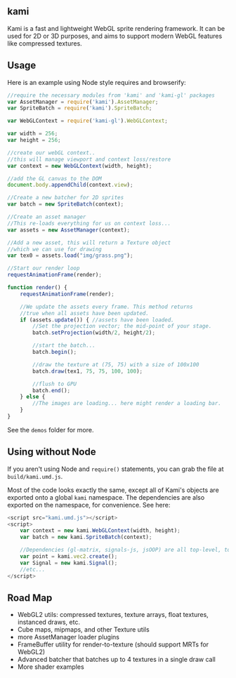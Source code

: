 ## kami

Kami is a fast and lightweight WebGL sprite rendering framework. It can be used for 2D or 3D purposes, and aims to support modern WebGL features like compressed textures.

## Usage

Here is an example using Node style requires and browserify:

```javascript
//require the necessary modules from 'kami' and 'kami-gl' packages
var AssetManager = require('kami').AssetManager;
var SpriteBatch = require('kami').SpriteBatch;

var WebGLContext = require('kami-gl').WebGLContext;

var width = 256;
var height = 256;

//create our webGL context..
//this will manage viewport and context loss/restore
var context = new WebGLContext(width, height);

//add the GL canvas to the DOM
document.body.appendChild(context.view);

//Create a new batcher for 2D sprites
var batch = new SpriteBatch(context);

//Create an asset manager
//This re-loads everything for us on context loss...
var assets = new AssetManager(context);

//Add a new asset, this will return a Texture object 
//which we can use for drawing
var tex0 = assets.load("img/grass.png");

//Start our render loop
requestAnimationFrame(render);

function render() {
	requestAnimationFrame(render);

	//We update the assets every frame. This method returns
	//true when all assets have been updated.
	if (assets.update()) { //assets have been loaded.
		//Set the projection vector; the mid-point of your stage.
		batch.setProjection(width/2, height/2);

		//start the batch...
		batch.begin();

		//draw the texture at (75, 75) with a size of 100x100
		batch.draw(tex1, 75, 75, 100, 100);

		//flush to GPU
		batch.end();
	} else {
		//The images are loading... here might render a loading bar.
	}
}
```

See the `demos` folder for more. 

## Using without Node

If you aren't using Node and `require()` statements, you can grab the file at `build/kami.umd.js`. 

Most of the code looks exactly the same, except all of Kami's objects are exported onto a global `kami` namespace. The dependencies are also exported on the namespace, for convenience. See here:

```javascript
<script src="kami.umd.js"></script>
<script>
	var context = new kami.WebGLContext(width, height);
	var batch = new kami.SpriteBatch(context);

	//Dependencies (gl-matrix, signals-js, jsOOP) are all top-level, too:
	var point = kami.vec2.create();
	var Signal = new kami.Signal();
	//etc...
</script>
```

## Road Map

- WebGL2 utils: compressed textures, texture arrays, float textures, instanced draws, etc.
- Cube maps, mipmaps, and other Texture utils
- more AssetManager loader plugins
- FrameBuffer utility for render-to-texture (should support MRTs for WebGL2)
- Advanced batcher that batches up to 4 textures in a single draw call
- More shader examples